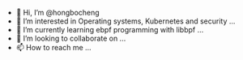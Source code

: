 - 👋 Hi, I’m @hongbocheng
- 👀 I’m interested in Operating systems, Kubernetes and security ...
- 🌱 I’m currently learning ebpf programming with libbpf ...
- 💞️ I’m looking to collaborate on ...
- 📫 How to reach me ...

<!---
hongbocheng/hongbocheng is a ✨ special ✨ repository because its `README.md` (this file) appears on your GitHub profile.
You can click the Preview link to take a look at your changes.
--->
